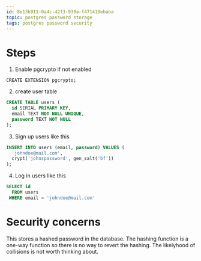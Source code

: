 ```yaml
---
id: 8e13b911-0a4c-42f3-930a-f471419ebaba
topic: postgres password storage
tags: postgres password security
---
```


# Steps

1) Enable pgcrypto if not enabled 

`CREATE EXTENSION pgcrypto;`

2) create user table

```sql
CREATE TABLE users (
  id SERIAL PRIMARY KEY,
  email TEXT NOT NULL UNIQUE,
  password TEXT NOT NULL
);
```

3) Sign up users like this

```sql
INSERT INTO users (email, password) VALUES (
  'johndoe@mail.com',
  crypt('johnspassword', gen_salt('bf'))
);
```

4) Log in users like this

```sql
SELECT id 
  FROM users
 WHERE email = 'johndoe@mail.com' 
```

# Security concerns

This stores a hashed password in the database.
The hashing function is a one-way function so there is no way to revert the hashing.
The likelyhood of collisions is not worth thinking about.